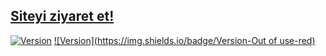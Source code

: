 ## [Siteyi ziyaret et!](https://yunusemreaydinli.github.io/)
[![Version](https://img.shields.io/badge/Version-1.0-green)](https://github.com/yunusemreaydinli)  [![Version](https://img.shields.io/badge/Version-Out of use-red)](https://img.shields.io/badge/-YEA-red)
